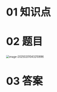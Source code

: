 # 01 知识点





# 02 题目

<img src="https://cvp.oss-cn-shanghai.aliyuncs.com/202502010432937.png" alt="image-20250201043210896" style="zoom: 50%;" />



# 03 答案

